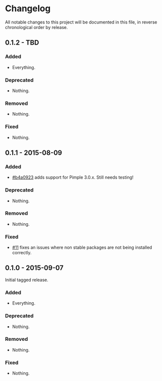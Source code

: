 # Changelog

All notable changes to this project will be documented in this file, in reverse chronological order by release.

## 0.1.2 - TBD

### Added

- Everything.

### Deprecated

- Nothing.

### Removed

- Nothing.

### Fixed

- Nothing.

## 0.1.1 - 2015-08-09

### Added

- [#b4a0923](https://github.com/xtreamwayz/expressive-composer-installer/commit/b4a092386993227f8057d7ad4e0d9762659eefb0) adds support for Pimple 3.0.x. Still needs testing!

### Deprecated

- Nothing.

### Removed

- Nothing.

### Fixed

- [#11](https://github.com/xtreamwayz/expressive-composer-installer/issues/11) fixes an issues where non stable packages are not being installed correctly.

## 0.1.0 - 2015-09-07

Initial tagged release.

### Added

- Everything.

### Deprecated

- Nothing.

### Removed

- Nothing.

### Fixed

- Nothing.
